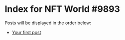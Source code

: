 # Index for NFT World #9893
Posts will be displayed in the order below:

- [Your first post](./001-first.md)

